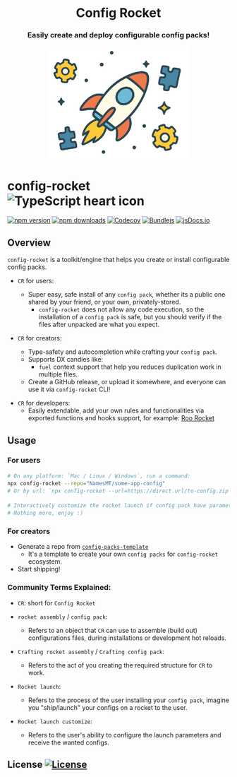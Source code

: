 <div align="center">

# Config Rocket

<h3>Easily create and deploy configurable config packs!</h3>
<img src="./branding.svg" alt="Project's branding image" width="320"/>
</div>

# config-rocket ![TypeScript heart icon](https://img.shields.io/badge/♡-%23007ACC.svg?logo=typescript&logoColor=white)

[![npm version][npm-version-src]][npm-version-href]
[![npm downloads][npm-downloads-src]][npm-downloads-href]
[![Codecov][codecov-src]][codecov-href]
[![Bundlejs][bundlejs-src]][bundlejs-href]
[![jsDocs.io][jsDocs-src]][jsDocs-href]

## Overview

`config-rocket` is a toolkit/engine that helps you create or install configurable config packs.

* `CR` for users:
  + Super easy, safe install of any `config pack`, whether its a public one shared by your friend, or your own, privately-stored.
    + `config-rocket` does not allow any code execution, so the installation of a `config pack` is safe, but you should verify if the files after unpacked are what you expect.

* `CR` for creators:
  * Type-safety and autocompletion while crafting your `config pack`.
  + Supports DX candies like:
    + `fuel` context support that help you reduces duplication work in multiple files.
  + Create a GitHub release, or upload it somewhere, and everyone can use it via `config-rocket` CLI!

+ `CR` for developers:
  + Easily extendable, add your own rules and functionalities via exported functions and hooks support, for example: [Roo Rocket](https://github.com/NamesMT/roo-rocket)

## Usage

### For users

```sh
# On any platform: `Mac / Linux / Windows`, run a command:
npx config-rocket --repo="NamesMT/some-app-config"
# Or by url: `npx config-rocket --url=https://direct.url/to-config.zip`

# Interactively customize the rocket launch if config pack have parameters
# Nothing more, enjoy :)
```

### For creators

* Generate a repo from [`config-packs-template`](https://github.com/NamesMT/config-packs-template)
  * It's a template to create your own `config packs` for `config-rocket` ecosystem.
* Start shipping!

### Community Terms Explained:

* `CR`: short for `Config Rocket`

* `rocket assembly` / `config pack`:
  * Refers to an object that `CR` can use to assemble (build out) configurations files, during installations or development hot reloads.

* `Crafting rocket assembly` / `Crafting config pack`:
  * Refers to the act of you creating the required structure for `CR` to work.

* `Rocket launch`:
  * Refers to the process of the user installing your `config pack`, imagine you "ship/launch" your configs on a rocket to the user.

* `Rocket launch customize`:
  * Refers to the user's ability to configure the launch parameters and receive the wanted configs.

## License [![License][license-src]][license-href]

<!-- Badges -->

[npm-version-src]: https://img.shields.io/npm/v/config-rocket?labelColor=18181B&color=F0DB4F
[npm-version-href]: https://npmjs.com/package/config-rocket
[npm-downloads-src]: https://img.shields.io/npm/dm/config-rocket?labelColor=18181B&color=F0DB4F
[npm-downloads-href]: https://npmjs.com/package/config-rocket
[codecov-src]: https://img.shields.io/codecov/c/gh/namesmt/config-rocket/main?labelColor=18181B&color=F0DB4F
[codecov-href]: https://codecov.io/gh/namesmt/config-rocket
[license-src]: https://img.shields.io/github/license/namesmt/config-rocket.svg?labelColor=18181B&color=F0DB4F
[license-href]: https://github.com/namesmt/config-rocket/blob/main/LICENSE
[bundlejs-src]: https://img.shields.io/bundlejs/size/config-rocket?labelColor=18181B&color=F0DB4F
[bundlejs-href]: https://bundlejs.com/?q=config-rocket
[jsDocs-src]: https://img.shields.io/badge/Check_out-jsDocs.io---?labelColor=18181B&color=F0DB4F
[jsDocs-href]: https://www.jsdocs.io/package/config-rocket
